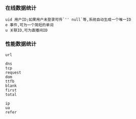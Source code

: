 
### 在线数据统计

```
uid 用户ID;如果用户未登录可传`'' null`等,系统自动生成一个唯一ID
e 事件,可为一个简短的单词
u 关联ID,可为直播间ID
```

### 性能数据统计


```
url

dns
tcp
request
dom
ttfb
blank
first
total

ip
ua
refer
```
